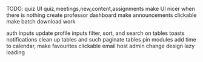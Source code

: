 TODO: 
quiz UI
quiz,meetings,new,content,assignments make UI nicer when there is nothing
create professor dashboard 
make announcements clickable
make batch download work

auth inputs
update profile inputs
filter, sort, and search on tables
toasts
notifications
clean up tables and such
paginate tables
pin modules
add time to calendar, 
make favourites clickable
email 
host
admin change design 
lazy loading